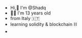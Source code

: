  - Hi,👋 I'm @Shadq
 - 👨‍💻 I'm 13 years old
 - from Italy 🇮🇹
 - learning solidity & blockchain ⛓
 - 
<!---
Shadq/Shadq is a ✨ special ✨ repository because its `README.md` (this file) appears on your GitHub profile.
You can click the Preview link to take a look at your changes.
--->
